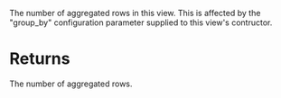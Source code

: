 The number of aggregated rows in this view. This is affected by the "group_by" configuration parameter supplied to this view's contructor.

# Returns

The number of aggregated rows.
